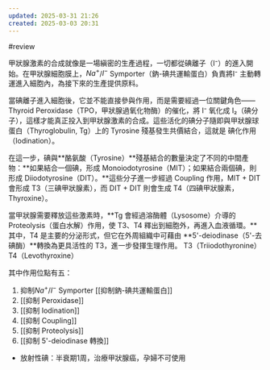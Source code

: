 ```yaml
---
updated: 2025-03-31 21:26
created: 2025-03-03 20:31
---
```

#review 

甲狀腺激素的合成就像是一場縝密的生產過程，一切都從碘離子（I⁻）的進入開始。在甲狀腺細胞膜上，$Na^+$/$I^-$ Symporter（鈉-碘共運輸蛋白）負責將I⁻ 主動轉運進入細胞內，為接下來的生產提供原料。

當碘離子進入細胞後，它並不能直接參與作用，而是需要經過一位關鍵角色——Thyroid Peroxidase（TPO，甲狀腺過氧化物酶）的催化，將 I⁻ 氧化成 I₂（碘分子），這樣才能真正投入到甲狀腺激素的合成。這些活化的碘分子隨即與甲狀腺球蛋白（Thyroglobulin, Tg）上的 Tyrosine 殘基發生共價結合，這就是 碘化作用（Iodination）。

在這一步，碘與**酪氨酸（Tyrosine）**殘基結合的數量決定了不同的中間產物：**如果結合一個碘，形成 Monoiodotyrosine（MIT）；如果結合兩個碘，則形成 Diiodotyrosine（DIT）。**這些分子進一步經過 Coupling 作用，MIT + DIT 會形成 T3（三碘甲狀腺素），而 DIT + DIT 則會生成 T4（四碘甲狀腺素，Thyroxine）。

當甲狀腺需要釋放這些激素時，**Tg 會經過溶酶體（Lysosome）介導的 Proteolysis（蛋白水解）作用，使 T3、T4 釋出到細胞外，再進入血液循環。**其中，T4 是主要的分泌形式，但它在外周組織中可藉由 **5'-deiodinase（5'-去碘酶）**轉換為更具活性的 T3，進一步發揮生理作用。
T3（Triiodothyronine）
T4（Levothyroxine）

其中作用位點有五：
1. 抑制$Na^+$/$I^-$ Symporter [[抑制鈉-碘共運輸蛋白]]
2. [[抑制 Peroxidase]]
3. [[抑制 Iodination]]
4. [[抑制 Coupling]]
5. [[抑制 Proteolysis]]
6. [[抑制 5'-deiodinase 轉換]]

- 放射性碘：半衰期1周，治療甲狀腺癌，孕婦不可使用